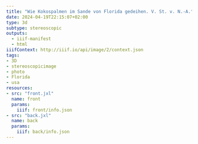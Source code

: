 ```yaml
---
title: "Wie Kokospalmen im Sande von Florida gedeihen. V. St. v. N.-A."
date: 2024-04-19T22:15:07+02:00
type: 3d
subtype: stereoscopic
outputs:
  - iiif-manifest
  - html
iiifContext: http://iiif.io/api/image/2/context.json
tags:
- 3D
- stereoscopicimage
- photo
- Florida
- usa
resources:
- src: "front.jxl"
  name: front
  params:
    iiif: front/info.json
- src: "back.jxl"
  name: back
  params:
    iiif: back/info.json
---
```

